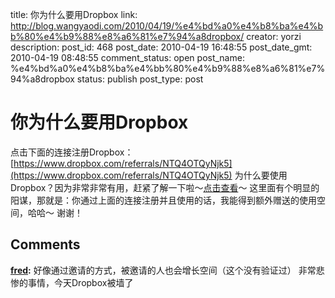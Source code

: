 title: 你为什么要用Dropbox
link: http://blog.wangyaodi.com/2010/04/19/%e4%bd%a0%e4%b8%ba%e4%bb%80%e4%b9%88%e8%a6%81%e7%94%a8dropbox/
creator: yorzi
description: 
post_id: 468
post_date: 2010-04-19 16:48:55
post_date_gmt: 2010-04-19 08:48:55
comment_status: open
post_name: %e4%bd%a0%e4%b8%ba%e4%bb%80%e4%b9%88%e8%a6%81%e7%94%a8dropbox
status: publish
post_type: post

# 你为什么要用Dropbox

点击下面的连接注册Dropbox： [https://www.dropbox.com/referrals/NTQ4OTQyNjk5](https://www.dropbox.com/referrals/NTQ4OTQyNjk5) 为什么要使用Dropbox？因为非常非常有用，赶紧了解一下啦～[点击查看](http://www.google.com/search?hl=en&newwindow=1&q=%E4%B8%BA%E4%BB%80%E4%B9%88%E8%A6%81%E4%BD%BF%E7%94%A8dropbox&btnG=Search&aq=f&aqi=&aql=&oq=&gs_rfai=)～ 这里面有个明显的阳谋，那就是：你通过上面的连接注册并且使用的话，我能得到额外赠送的使用空间，哈哈～ 谢谢！

## Comments

**[fred](#563 "2010-05-10 21:20:31"):** 好像通过邀请的方式，被邀请的人也会增长空间（这个没有验证过） 非常悲惨的事情，今天Dropbox被墙了

